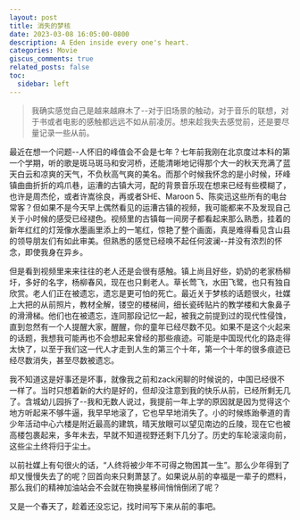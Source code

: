 ```yaml
---
layout: post
title: 消失的梦核
date: 2023-03-08 16:05:00-0800
description: A Eden inside every one's heart.
categories: Movie
giscus_comments: true
related_posts: false
toc:
  sidebar: left
---
```


> 我确实感觉自己是越来越麻木了--对于旧场景的触动，对于音乐的联想，对于书或者电影的感触都远远不如从前凌厉。想来趁我失去感觉前，还是要尽量记录一些从前。

最近在想一个问题--人怀旧的峰值会不会是七年？七年前我刚在北京度过本科的第一个学期，听的歌是斑马斑马和安河桥，还能清晰地记得那个大一的秋天充满了蓝天白云和凉爽的天气，不负秋高气爽的美名。而那个时候我怀念的是小时候，环峰镇曲曲折折的鸡爪巷，运漕的古镇大河，配的背景音乐现在想来已经有些模糊了，也许是周杰伦，或者许嵩徐良，再或者SHE、Maroon 5、陈奕迅这些所有的电台常客？但如果不是今天早上偶然看见的运漕古镇的视频，我可能都来不及发现自己关于小时候的感受已经褪色。视频里的古镇每一间房子都看起来那么熟悉，挂着的新年红红的灯笼像水墨画里添上的一笔红，惊艳了整个画面，真是难得看见含山县的领导朋友们有如此审美。但熟悉的感觉已经唤不起任何波澜--并没有浓烈的怀念，即使我身在异乡。

但是看到视频里来来往往的老人还是会很有感触。镇上尚且好些，奶奶的老家杨柳圩，多好的名字，杨柳春风，现在也只剩老人。草长莺飞，水田飞鹭，也只有独自欣赏。老人们正在被遗忘，遗忘是更可怕的死亡。最近关于梦核的话题很火，社媒上大把的从前照片，教材全解，镂空的楼梯间，细长瓷砖贴片的教学楼和大象鼻子的滑滑梯。他们也在被遗忘，连同那段记忆一起，被我之前提到过的现代性侵蚀，直到忽然有一个人提醒大家，醒醒，你的童年已经尽数不见。如果不是这个火起来的话题，我想我可能再也不会想起来曾经的那些痕迹。可能是中国现代化的路走得太快了，以至于我们这一代人才走到人生的第三个十年，第一个十年的很多痕迹已经尽数消失，甚至尽数被遗忘。

我不知道这是好事还是坏事，就像我之前和zack闲聊的时候说的，中国已经很不一样了。当时只想着新的大约是好的，但却没注意到我的快乐从前，已经所剩无几了。含城幼儿园拆了--我和无数人说过，我提前一年上学的原因就是因为觉得这个地方听起来不够牛逼，我早早地滚了，它也早早地消失了。小的时候练跆拳道的青少年活动中心六楼是附近最高的建筑，晴天放眼可以望见南边的丘陵，现在它也被高楼包裹起来，多年未去，早就不知道视野还剩下几分了。历史的车轮滚滚向前，这些尘土终将归于尘土。

以前社媒上有句很火的话，“人终将被少年不可得之物困其一生”。那么少年得到了却又慢慢失去了的呢？回首向来只剩萧瑟了。如果说从前的幸福是一辈子的燃料，那么我们的精神加油站会不会就在物换星移间悄悄倒闭了呢？

又是一个春天了，趁着还没忘记，找时间写下来从前的事吧。
